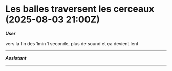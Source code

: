 <!-- Generated by SpecStory -->

# Les balles traversent les cerceaux (2025-08-03 21:00Z)

_**User**_

vers la fin des 1min 1 seconde, plus de sound et ça devient lent 

---

_**Assistant**_



---

